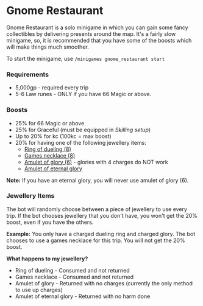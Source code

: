 # Gnome Restaurant

Gnome Restaurant is a solo minigame in which you can gain some fancy collectibles by delivering presents around the map. It's a fairly slow minigame, so, it is recommended that you have some of the boosts which will make things much smoother.

To start the minigame, use `/minigames gnome_restaurant start`

### Requirements

* 5,000gp - required every trip
* 5-6 Law runes - ONLY if you have 66 Magic or above.

### Boosts

* 25% for 66 Magic or above
* 25% for Graceful (must be equipped in _Skilling setup_)
* Up to 20% for kc (100kc = max boost)
* 20% for having one of the following jewellery items:
  * [Ring of dueling (8)](https://wiki.oldschool.gg/skills/magic#enchanting)
  * [Games necklace (8)](https://wiki.oldschool.gg/skills/magic#enchanting)
  * [Amulet of glory (6)](https://wiki.oldschool.gg/skills/magic/fountain-of-rune) - glories with 4 charges do NOT work
  * [Amulet of eternal glory](https://wiki.oldschool.gg/skills/magic/fountain-of-rune)

**Note:** If you have an eternal glory, you will never use amulet of glory (6).

### **Jewellery Items**

The bot will randomly choose between a piece of jewellery to use every trip. If the bot chooses jewellery that you don't have, you won't get the 20% boost, even if you have the others.

**Example:** You only have a charged dueling ring and charged glory. The bot chooses to use a games necklace for this trip. You will not get the 20% boost.

**What happens to my jewellery?**

* Ring of dueling - Consumed and not returned
* Games necklace - Consumed and not returned
* Amulet of glory - Returned with no charges (currently the only method to use up charges)
* Amulet of eternal glory - Returned with no harm done
